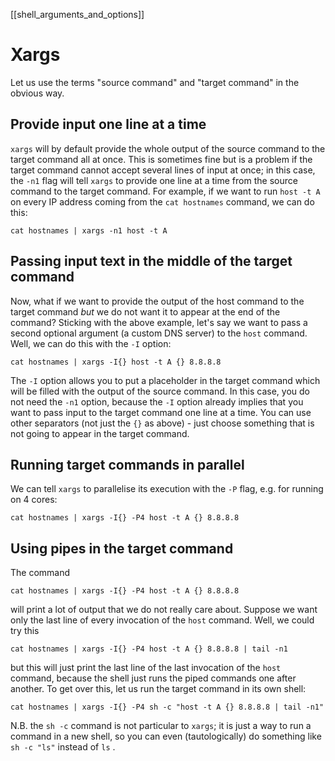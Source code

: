 [[shell_arguments_and_options]]

# Xargs

Let us use the terms "source command" and "target command" in the obvious way.

## Provide input one line at a time

`xargs` will by default provide the whole output of the source command to the target command all at
once. This is sometimes fine but is a problem if the target command cannot accept several lines of
input at once; in this case, the `-n1` flag will tell `xargs` to provide one line at a time from the
source command to the target command. For example, if we want to run `host -t A` on every IP address
coming from the `cat hostnames` command, we can do this:

`cat hostnames | xargs -n1 host -t A`

## Passing input text in the middle of the target command

Now, what if we want to provide the output of the host command to the target command _but_ we do not
want it to appear at the end of the command? Sticking with the above example, let's say we want to
pass a second optional argument (a custom DNS server) to the `host` command. Well, we can do this
with the `-I` option:

`cat hostnames | xargs -I{} host -t A {} 8.8.8.8`

The `-I` option allows you to put a placeholder in the target command which will be filled with the
output of the source command. In this case, you do not need the `-n1` option, because the `-I`
option already implies that you want to pass input to the target command one line at a time. You can
use other separators (not just the `{}` as above) - just choose something that is not going to
appear in the target command.

## Running target commands in parallel

We can tell `xargs` to parallelise its execution with the `-P` flag, e.g. for running on 4 cores:

`cat hostnames | xargs -I{} -P4 host -t A {} 8.8.8.8`

## Using pipes in the target command

The command

`cat hostnames | xargs -I{} -P4 host -t A {} 8.8.8.8`

will print a lot of output that we do not really care about. Suppose we want only the last line of
every invocation of the `host` command. Well, we could try this

`cat hostnames | xargs -I{} -P4 host -t A {} 8.8.8.8 | tail -n1`

but this will just print the last line of the last invocation of the `host` command, because the
shell just runs the piped commands one after another. To get over this, let us run the target
command in its own shell:

`cat hostnames | xargs -I{} -P4 sh -c "host -t A {} 8.8.8.8 | tail -n1"`

N.B. the `sh -c` command is not particular to `xargs`; it is just a way to run a command in a new
shell, so you can even (tautologically) do something like `sh -c "ls"` instead of `ls` .
